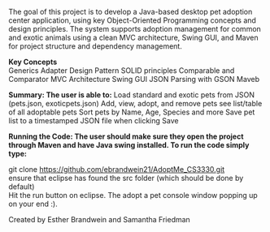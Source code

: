 The goal of this project is to develop a Java-based desktop pet adoption center application, using key Object-Oriented Programming concepts and design principles. The system supports adoption management for common and exotic animals using a clean MVC architecture, Swing GUI, and Maven for project structure and dependency management.

**Key Concepts**  
Generics
Adapter Design Pattern
SOLID principles
Comparable and Comparator
MVC Architecture
Swing GUI 
JSON Parsing with GSON 
Maveb 

**Summary: The user is able to:**
Load standard and exotic pets from JSON (pets.json, exoticpets.json)
Add, view, adopt, and remove pets
see list/table of all adoptable pets
Sort pets by Name, Age, Species and more 
Save pet list to a timestamped JSON file when clicking Save

**Running the Code: The user should make sure they open the project through Maven and have Java swing installed. To run the code simply type:**     	
 
git clone https://github.com/ebrandwein21/AdoptMe_CS3330.git	
ensure that eclipse has found the src folder (which should be done by default)  
Hit the run button on eclipse. The adopt a pet console window popping up on your end :).

Created by Esther Brandwein and Samantha Friedman


